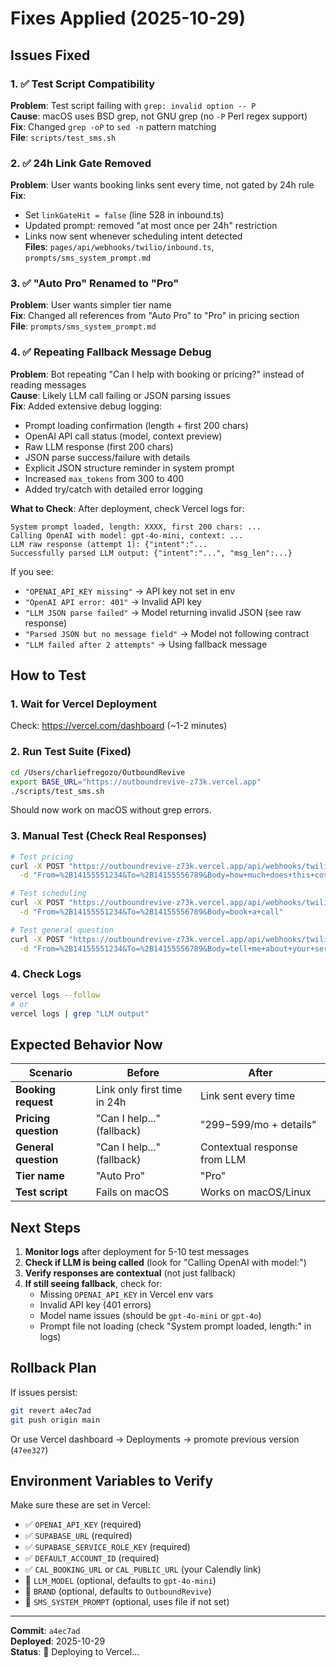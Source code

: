 # Fixes Applied (2025-10-29)

## Issues Fixed

### 1. ✅ **Test Script Compatibility**
**Problem**: Test script failing with `grep: invalid option -- P`  
**Cause**: macOS uses BSD grep, not GNU grep (no `-P` Perl regex support)  
**Fix**: Changed `grep -oP` to `sed -n` pattern matching  
**File**: `scripts/test_sms.sh`

### 2. ✅ **24h Link Gate Removed**
**Problem**: User wants booking links sent every time, not gated by 24h rule  
**Fix**: 
- Set `linkGateHit = false` (line 528 in inbound.ts)
- Updated prompt: removed "at most once per 24h" restriction
- Links now sent whenever scheduling intent detected  
**Files**: `pages/api/webhooks/twilio/inbound.ts`, `prompts/sms_system_prompt.md`

### 3. ✅ **"Auto Pro" Renamed to "Pro"**
**Problem**: User wants simpler tier name  
**Fix**: Changed all references from "Auto Pro" to "Pro" in pricing section  
**File**: `prompts/sms_system_prompt.md`

### 4. ✅ **Repeating Fallback Message Debug**
**Problem**: Bot repeating "Can I help with booking or pricing?" instead of reading messages  
**Cause**: Likely LLM call failing or JSON parsing issues  
**Fix**: Added extensive debug logging:
- Prompt loading confirmation (length + first 200 chars)
- OpenAI API call status (model, context preview)
- Raw LLM response (first 200 chars)
- JSON parse success/failure with details
- Explicit JSON structure reminder in system prompt
- Increased `max_tokens` from 300 to 400
- Added try/catch with detailed error logging

**What to Check**:
After deployment, check Vercel logs for:
```
System prompt loaded, length: XXXX, first 200 chars: ...
Calling OpenAI with model: gpt-4o-mini, context: ...
LLM raw response (attempt 1): {"intent":"...
Successfully parsed LLM output: {"intent":"...", "msg_len":...}
```

If you see:
- `"OPENAI_API_KEY missing"` → API key not set in env
- `"OpenAI API error: 401"` → Invalid API key
- `"LLM JSON parse failed"` → Model returning invalid JSON (see raw response)
- `"Parsed JSON but no message field"` → Model not following contract
- `"LLM failed after 2 attempts"` → Using fallback message

## How to Test

### 1. Wait for Vercel Deployment
Check: https://vercel.com/dashboard (~1-2 minutes)

### 2. Run Test Suite (Fixed)
```bash
cd /Users/charliefregozo/OutboundRevive
export BASE_URL="https://outboundrevive-z73k.vercel.app"
./scripts/test_sms.sh
```

Should now work on macOS without grep errors.

### 3. Manual Test (Check Real Responses)
```bash
# Test pricing
curl -X POST "https://outboundrevive-z73k.vercel.app/api/webhooks/twilio/inbound" \
  -d "From=%2B14155551234&To=%2B14155556789&Body=how+much+does+this+cost"

# Test scheduling  
curl -X POST "https://outboundrevive-z73k.vercel.app/api/webhooks/twilio/inbound" \
  -d "From=%2B14155551234&To=%2B14155556789&Body=book+a+call"

# Test general question
curl -X POST "https://outboundrevive-z73k.vercel.app/api/webhooks/twilio/inbound" \
  -d "From=%2B14155551234&To=%2B14155556789&Body=tell+me+about+your+service"
```

### 4. Check Logs
```bash
vercel logs --follow
# or
vercel logs | grep "LLM output"
```

## Expected Behavior Now

| Scenario | Before | After |
|----------|--------|-------|
| **Booking request** | Link only first time in 24h | Link sent every time |
| **Pricing question** | "Can I help..." (fallback) | "$299-$599/mo + details" |
| **General question** | "Can I help..." (fallback) | Contextual response from LLM |
| **Tier name** | "Auto Pro" | "Pro" |
| **Test script** | Fails on macOS | Works on macOS/Linux |

## Next Steps

1. **Monitor logs** after deployment for 5-10 test messages
2. **Check if LLM is being called** (look for "Calling OpenAI with model:")
3. **Verify responses are contextual** (not just fallback)
4. **If still seeing fallback**, check for:
   - Missing `OPENAI_API_KEY` in Vercel env vars
   - Invalid API key (401 errors)
   - Model name issues (should be `gpt-4o-mini` or `gpt-4o`)
   - Prompt file not loading (check "System prompt loaded, length:" in logs)

## Rollback Plan

If issues persist:
```bash
git revert a4ec7ad
git push origin main
```

Or use Vercel dashboard → Deployments → promote previous version (`47ee327`)

## Environment Variables to Verify

Make sure these are set in Vercel:
- ✅ `OPENAI_API_KEY` (required)
- ✅ `SUPABASE_URL` (required)
- ✅ `SUPABASE_SERVICE_ROLE_KEY` (required)
- ✅ `DEFAULT_ACCOUNT_ID` (required)
- ✅ `CAL_BOOKING_URL` or `CAL_PUBLIC_URL` (your Calendly link)
- 🔧 `LLM_MODEL` (optional, defaults to `gpt-4o-mini`)
- 🔧 `BRAND` (optional, defaults to `OutboundRevive`)
- 🔧 `SMS_SYSTEM_PROMPT` (optional, uses file if not set)

---

**Commit**: `a4ec7ad`  
**Deployed**: 2025-10-29  
**Status**: 🚀 Deploying to Vercel...

